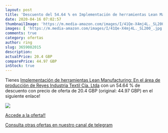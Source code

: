 ```yaml
---
layout: post
title: 'Descuento del 54.64 % en Implementación de herramientas Lean Manu'
date: 2020-04-16 07:02:57
thumbnailImage: 'https://m.media-amazon.com/images/I/41Qe-X4mj4L._SL200_.jpg'
images: [ 'https://m.media-amazon.com/images/I/41Qe-X4mj4L._SL200_.jpg' ]
comments: true
category: ofertas
author: ring
slug: 3659082015
description:
actualPrice: 20.4 GBP
comparePrice: 44.97 GBP
inStock: true
---
```


Tienes [Implementación de herramientas Lean Manufacturing: En el área de producción de Reyes Industria Textil Cía. Ltda](https://www.amazon.com/dp/3659082015/?tag=redken08-20) con un 54.64 % de descuento con precio de oferta de 20.4 GBP (original: 44.97 GBP) en el siguiente enlace!

[![](https://m.media-amazon.com/images/I/41Qe-X4mj4L._SL200_.jpg)](https://www.amazon.com/dp/3659082015/?tag=redken08-20)

[Accede a la oferta!!](https://www.amazon.com/dp/3659082015/?tag=redken08-20)

[Consulta otras ofertas en nuestro canal de telegram](https://t.me/s/ofertas25)

